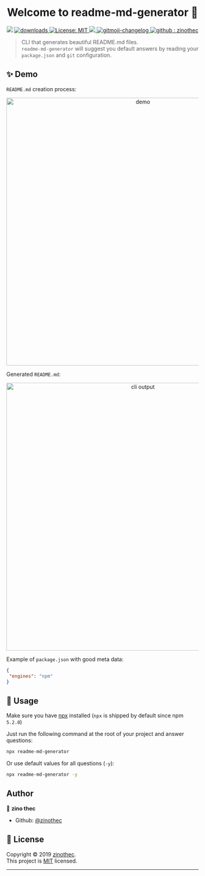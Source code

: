 <h1 align="center">Welcome to readme-md-generator 👋</h1>
<p align="center">
  <img src="https://img.shields.io/npm/v/readme-md-generator.svg?orange=blue" />
  <a href="https://www.npmjs.com/package/readme-md-generator">
    <img alt="downloads" src="https://img.shields.io/npm/dm/readme-md-generator.svg?color=blue" target="_blank" />
  </a>
  <a href="https://github.com/kefranabg/readme-md-generator/blob/master/LICENSE">
    <img alt="License: MIT" src="https://img.shields.io/badge/license-MIT-yellow.svg" target="_blank" />
  </a>
  <a href="https://codecov.io/gh/kefranabg/readme-md-generator">
    <img src="https://codecov.io/gh/kefranabg/readme-md-generator/branch/master/graph/badge.svg" />
  </a>
  <a href="https://github.com/frinyvonnick/gitmoji-changelog">
    <img src="https://img.shields.io/badge/changelog-gitmoji-brightgreen.svg" alt="gitmoji-changelog">
  </a>
  <a href="https://github.com/zinothec">
    <img alt="github : zinothec" src="https://img.shields.io/github/followers/zinothec?style=social" target="_blank" />
  </a>
</p>

> CLI that generates beautiful README.md files.<br /> `readme-md-generator` will suggest you default answers by reading your `package.json` and `git` configuration.

## ✨ Demo

`README.md` creation process:

<p align="center">
  <img width="700" align="center" src="" alt="demo"/>
</p>

Generated `README.md`:

<p align="center">
  <img width="700" src="" alt="cli output"/>
</p>

Example of `package.json` with good meta data:

```json
{
 "engines": "npm"
}
```

## 🚀 Usage

Make sure you have [npx](https://www.npmjs.com/package/npx) installed (`npx` is shipped by default since npm `5.2.0`)

Just run the following command at the root of your project and answer questions:

```sh
npx readme-md-generator
```

Or use default values for all questions (`-y`):

```sh
npx readme-md-generator -y
```
## Author

👤 **zino thec**

- Github: [@zinothec](https://github.com/zinothec)

## 📝 License

Copyright © 2019 [zinothec](https://github.com/zinothec).<br />
This project is [MIT](https://github.com/zinothec/zinothec.github.io/blob/main/LICENSE) licensed.

---
